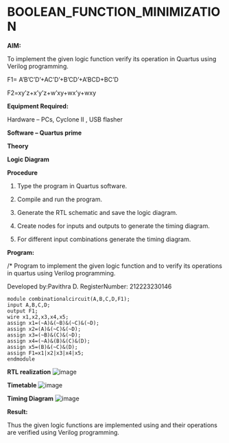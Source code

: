 # BOOLEAN_FUNCTION_MINIMIZATION

**AIM:**

To implement the given logic function verify its operation in Quartus using Verilog programming.

F1= A’B’C’D’+AC’D’+B’CD’+A’BCD+BC’D 

F2=xy’z+x’y’z+w’xy+wx’y+wxy

**Equipment Required:**

Hardware – PCs, Cyclone II , USB flasher

**Software – Quartus prime**

**Theory**

**Logic Diagram**

**Procedure**

1.	Type the program in Quartus software.

2.	Compile and run the program.

3.	Generate the RTL schematic and save the logic diagram.

4.	Create nodes for inputs and outputs to generate the timing diagram.

5.	For different input combinations generate the timing diagram.


**Program:**

/* Program to implement the given logic function and to verify its operations in quartus using Verilog programming. 

Developed by:Pavithra D.
RegisterNumber: 212223230146
```
module combinationalcircuit(A,B,C,D,F1);
input A,B,C,D;
output F1;
wire x1,x2,x3,x4,x5;
assign x1=(~A)&(~B)&(~C)&(~D);
assign x2=(A)&(~C)&(~D);
assign x3=(~B)&(C)&(~D);
assign x4=(~A)&(B)&(C)&(D);
assign x5=(B)&(~C)&(D);
assign F1=x1|x2|x3|x4|x5;
endmodule
```
**RTL realization**
![image](https://github.com/PavithraD23004871/BOOLEAN_FUNCTION_MINIMIZATION/assets/138955967/053be002-aa6f-462e-9262-0674adb0ff15)

**Timetable**
![image](https://github.com/PavithraD23004871/BOOLEAN_FUNCTION_MINIMIZATION/assets/138955967/015d6779-dc34-4c6d-9ae3-0dc93ec231bd)

**Timing Diagram**
![image](https://github.com/PavithraD23004871/BOOLEAN_FUNCTION_MINIMIZATION/assets/138955967/704c6401-ebe7-415b-a3ed-729ac8def44f)


**Result:**

Thus the given logic functions are implemented using and their operations are verified using Verilog programming.


